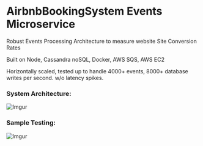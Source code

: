 # AirbnbBookingSystem Events Microservice

Robust Events Processing Architecture to measure website Site Conversion Rates

Built on Node, Cassandra noSQL, Docker, AWS SQS, AWS EC2

Horizontally scaled, tested up to handle 4000+ events, 8000+ database writes per second.
w/o latency spikes.

### System Architecture:
![Imgur](https://i.imgur.com/Z6UltiO.png)

### Sample Testing:
![Imgur](https://imgur.com/a/057o8.png)
